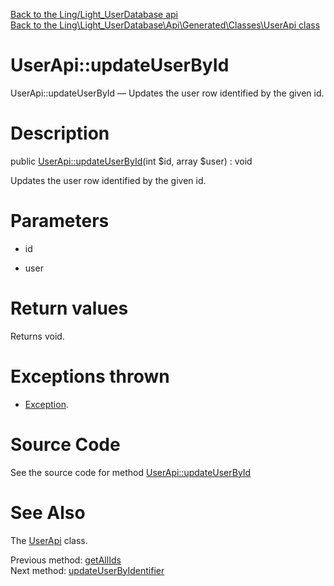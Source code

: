 [Back to the Ling/Light_UserDatabase api](https://github.com/lingtalfi/Light_UserDatabase/blob/master/doc/api/Ling/Light_UserDatabase.md)<br>
[Back to the Ling\Light_UserDatabase\Api\Generated\Classes\UserApi class](https://github.com/lingtalfi/Light_UserDatabase/blob/master/doc/api/Ling/Light_UserDatabase/Api/Generated/Classes/UserApi.md)


UserApi::updateUserById
================



UserApi::updateUserById — Updates the user row identified by the given id.




Description
================


public [UserApi::updateUserById](https://github.com/lingtalfi/Light_UserDatabase/blob/master/doc/api/Ling/Light_UserDatabase/Api/Generated/Classes/UserApi/updateUserById.md)(int $id, array $user) : void




Updates the user row identified by the given id.




Parameters
================


- id

    

- user

    


Return values
================

Returns void.


Exceptions thrown
================

- [Exception](http://php.net/manual/en/class.exception.php).&nbsp;







Source Code
===========
See the source code for method [UserApi::updateUserById](https://github.com/lingtalfi/Light_UserDatabase/blob/master/Api/Generated/Classes/UserApi.php#L260-L266)


See Also
================

The [UserApi](https://github.com/lingtalfi/Light_UserDatabase/blob/master/doc/api/Ling/Light_UserDatabase/Api/Generated/Classes/UserApi.md) class.

Previous method: [getAllIds](https://github.com/lingtalfi/Light_UserDatabase/blob/master/doc/api/Ling/Light_UserDatabase/Api/Generated/Classes/UserApi/getAllIds.md)<br>Next method: [updateUserByIdentifier](https://github.com/lingtalfi/Light_UserDatabase/blob/master/doc/api/Ling/Light_UserDatabase/Api/Generated/Classes/UserApi/updateUserByIdentifier.md)<br>

